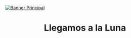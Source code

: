 
[![Banner Principal](https://git.eppr.link/assets/animated-head-banner.gif)](https://MCSuarez-Mason.github.io)
<h1 align="center" > 
Llegamos a la Luna
</h1>
  

